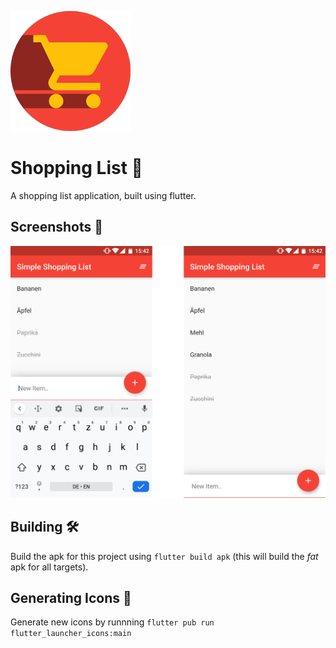 ![ic_launcher](./android/app/src/main/res/mipmap-xxxhdpi/ic_launcher.png)

# Shopping List 🛒

A shopping list application, built using flutter.

## Screenshots 📱
![keyboard_open](./screenshots/screenshots.png)

## Building 🛠️
Build the apk for this project using `flutter build apk` (this will build the *fat* apk for all targets).

## Generating Icons 💁
Generate new icons by runnning `flutter pub run flutter_launcher_icons:main`
